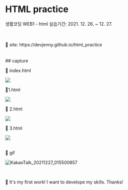 # HTML practice
<p>생활코딩 WEB1 - html 실습</p?
<p>기간: 2021. 12. 26. ~ 12. 27.</p>
<br><br>
💜 site: https://devjenny.github.io/html_practice
<br><br><br>
## capture

<p>🌹 index.html</p>
<img src="https://img1.daumcdn.net/thumb/R1280x0/?scode=mtistory2&fname=https%3A%2F%2Fblog.kakaocdn.net%2Fdn%2FdkAlat%2Fbtro12GcZJX%2FR5V8IqtYXO9ZsWU3EdL1R1%2Fimg.png">
<br>
<p>🌹1.html</p>
<img src="https://img1.daumcdn.net/thumb/R1280x0/?scode=mtistory2&fname=https%3A%2F%2Fblog.kakaocdn.net%2Fdn%2FC9qoZ%2FbtroSKNQkGj%2FVnBvYEI5mfSJsZK10arPLk%2Fimg.png">
<br>
<p>🌹 2.html</p>
<img src="https://img1.daumcdn.net/thumb/R1280x0/?scode=mtistory2&fname=https%3A%2F%2Fblog.kakaocdn.net%2Fdn%2Fb57jC1%2FbtroTUJc3M1%2Futriqaa0zhWYgOGBtrwsO1%2Fimg.png">
<br>
<p>🌹 3.html</p>
<img src="https://img1.daumcdn.net/thumb/R1280x0/?scode=mtistory2&fname=https%3A%2F%2Fblog.kakaocdn.net%2Fdn%2FLaHC6%2Fbtro30H8EgH%2FjlJ0tUok4CCZ7XYg29FYT1%2Fimg.png">
<br><br>
<p>🌹 gif</p>

![KakaoTalk_20211227_015500857](https://user-images.githubusercontent.com/90188412/147415030-8c9a57cf-feb1-4811-8e31-21046b7cd5a7.gif)

<br>
<p> 💎 It's my first work! I want to develope my skills. Thanks! </p>

